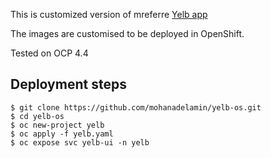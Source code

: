 This is customized version of mreferre [Yelb app](https://github.com/mreferre/yelb)

The images are customised to be deployed in OpenShift.

Tested on OCP 4.4

## Deployment steps

```
$ git clone https://github.com/mohanadelamin/yelb-os.git
$ cd yelb-os
$ oc new-project yelb
$ oc apply -f yelb.yaml
$ oc expose svc yelb-ui -n yelb
```


